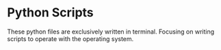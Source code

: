 # Python Scripts

These python files are exclusively written in terminal. Focusing on writing scripts to operate with the operating system.
